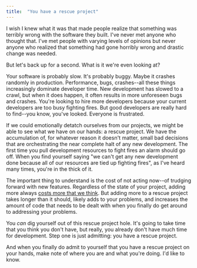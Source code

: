```yaml
---
title:  "You have a rescue project"
---
```


I wish I knew what it was that made people realize that something was terribly wrong with the software they built. I've never met anyone who thought that. I've met people with varying levels of opinions but never anyone who realized that something had gone horribly wrong and drastic change was needed.

But let's back up for a second. What is it we're even looking at?

Your software is probably slow. It's probably buggy. Maybe it crashes randomly in production. Performance, bugs, crashes--all these things increasingly dominate developer time. New development has slowed to a crawl, but when it does happen, it often results in more unforeseen bugs and crashes. You're looking to hire more developers because your current developers are too busy fighting fires. But good developers are really hard to find--you know, you've looked. Everyone is frustrated.

If we could emotionally detatch ourselves from our projects, we might be able to see what we have on our hands: a rescue project. We have the accumulation of, for whatever reason it doesn't matter, small bad decisions that are orchestrating the near complete halt of any new development. The first time you pull development resources to fight fires an alarm should go off. When you find yourself saying "we can't get any new development done because all of our resources are tied up fighting fires", as I've heard many times, you're in the thick of it.

The important thing to understand is the cost of not acting now--of trudging forward with new features. Regardless of the state of your project, adding more always [costs more that we think](http://firstround.com/article/The-one-cost-engineers-and-product-managers-dont-consider). But adding more to a rescue project takes longer than it should, likely adds to your problems, and increases the amount of code that needs to be dealt with when you finally do get around to addressing your problems.

You _can_ dig yourself out of this rescue project hole. It's going to take time that you think you don't have, but really, you already don't have much time for development. Step one is just admitting: you have a rescue project.

And when you finally do admit to yourself that you have a rescue project on your hands, make note of where you are and what you're doing. I'd like to know.
